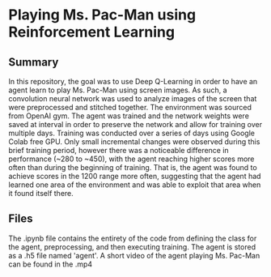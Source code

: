 # Playing Ms. Pac-Man using Reinforcement Learning

## Summary
In this repository, the goal was to use Deep Q-Learning in order to have an agent learn to play Ms. Pac-Man using screen images. As such,
a convolution neural network was used to analyze images of the screen that were preprocessed and stitched together. The environment was 
sourced from OpenAI gym. The agent was trained and the network weights were saved at interval in order to preserve the network and allow
for training over multiple days. Training was conducted over a series of days using Google Colab free GPU. Only small incremental changes
were observed during this brief training period, however there was a noticeable difference in performance (~280 to ~450), with the agent 
reaching higher scores more often than during the beginning of training. That is, the agent was found to achieve scores in the 1200 range
more often, suggesting that the agent had learned one area of the environment and was able to exploit that area when it found itself there.

## Files
The .ipynb file contains the entirety of the code from defining the class for the agent, preprocessing, and then executing training. The
agent is stored as a .h5 file named 'agent'. A short video of the agent playing Ms. Pac-Man can be found in the .mp4
